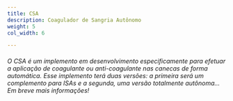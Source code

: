 ```yaml
---
title: CSA
description: Coagulador de Sangria Autônomo
weight: 5
col_width: 6

---
```

###### O CSA é um implemento em desenvolvimento especificamente para efetuar a aplicação de coagulante ou anti-coagulante nas canecas de forma automática. Esse implemento terá duas versões: a primeira será um complemento para ISAs e a segunda, uma versão totalmente autônoma... Em breve mais informações!